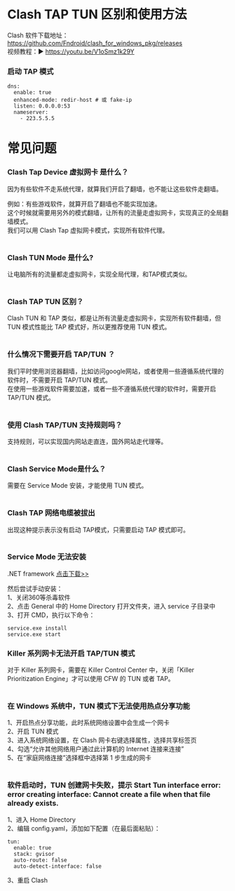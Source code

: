 # Clash TAP TUN 区别和使用方法

Clash 软件下载地址：https://github.com/Fndroid/clash_for_windows_pkg/releases<br>
视频教程：▶ https://youtu.be/V1oSmz1k29Y

### 启动 TAP 模式

    dns:
      enable: true
      enhanced-mode: redir-host # 或 fake-ip
      listen: 0.0.0.0:53
      nameserver:
        - 223.5.5.5
        
# 常见问题
### Clash Tap Device 虚拟网卡 是什么？
因为有些软件不走系统代理，就算我们开启了翻墙，也不能让这些软件走翻墙。<br>

例如：有些游戏软件，就算开启了翻墙也不能实现加速。<br>
这个时候就需要用另外的模式翻墙，让所有的流量走虚拟网卡，实现真正的全局翻墙模式。<br>
我们可以用 Clash Tap 虚拟网卡模式，实现所有软件代理。<br><br>

### Clash TUN Mode 是什么?
让电脑所有的流量都走虚拟网卡，实现全局代理，和TAP模式类似。<br><br>

### Clash TAP TUN 区别？
Clash TUN 和 TAP 类似，都是让所有流量走虚拟网卡，实现所有软件翻墙，但TUN 模式性能比 TAP 模式好，所以更推荐使用 TUN 模式。<br><br>

### 什么情况下需要开启 TAP/TUN ？
我们平时使用浏览器翻墙，比如访问google网站，或者使用一些遵循系统代理的软件时，不需要开启 TAP/TUN 模式。<br>
在使用一些游戏软件需要加速，或者一些不遵循系统代理的软件时，需要开启 TAP/TUN 模式。 <br><br>

### 使用 Clash TAP/TUN 支持规则吗？
支持规则，可以实现国内网站走直连，国外网站走代理等。<br><br>

### Clash Service Mode是什么？
需要在 Service Mode 安装，才能使用 TUN 模式。<br><br>

### Clash TAP 网络电缆被拔出
出现这种提示表示没有启动 TAP模式，只需要启动 TAP 模式即可。<br><br>

### Service Mode 无法安装
.NET framework  <a href="https://dotnet.microsoft.com/zh-cn/download/dotnet-framework/net48" target="_blank">点击下载>></a><br>

然后尝试手动安装：<br>
1、关闭360等杀毒软件<br>
2、点击 General 中的 Home Directory 打开文件夹，进入 service 子目录中<br>
3、打开 CMD，执行以下命令：<br>

    service.exe install
    service.exe start


### Killer 系列网卡无法开启 TAP/TUN 模式
对于 Killer 系列网卡，需要在 Killer Control Center 中，关闭「Killer Prioritization Engine」才可以使用 CFW 的 TUN 或者 TAP。<br><br>


### 在 Windows 系统中，TUN 模式下无法使用热点分享功能
1、开启热点分享功能，此时系统网络设置中会生成一个网卡<br>
2、开启 TUN 模式<br>
3、进入系统网络设置，在 Clash 网卡右键选择属性，选择共享标签页<br>
4、勾选“允许其他网络用户通过此计算机的 Internet 连接来连接”<br>
5、在“家庭网络连接”选择框中选择第 1 步生成的网卡<br><br>


### 软件启动时，TUN 创建网卡失败，提示 Start Tun interface error: error creating interface: Cannot create a file when that file already exists.
1、进入 Home Directory<br>
2、编辑 config.yaml，添加如下配置（在最后面粘贴）：<br>

    tun:
      enable: true
      stack: gvisor
      auto-route: false
      auto-detect-interface: false
3、重启 Clash
  


